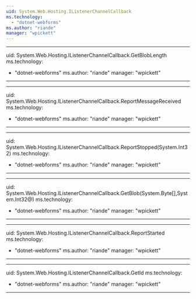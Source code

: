 ```yaml
---
uid: System.Web.Hosting.IListenerChannelCallback
ms.technology: 
  - "dotnet-webforms"
ms.author: "riande"
manager: "wpickett"
---
```


---
uid: System.Web.Hosting.IListenerChannelCallback.GetBlobLength
ms.technology: 
  - "dotnet-webforms"
ms.author: "riande"
manager: "wpickett"
---

---
uid: System.Web.Hosting.IListenerChannelCallback.ReportMessageReceived
ms.technology: 
  - "dotnet-webforms"
ms.author: "riande"
manager: "wpickett"
---

---
uid: System.Web.Hosting.IListenerChannelCallback.ReportStopped(System.Int32)
ms.technology: 
  - "dotnet-webforms"
ms.author: "riande"
manager: "wpickett"
---

---
uid: System.Web.Hosting.IListenerChannelCallback.GetBlob(System.Byte[],System.Int32@)
ms.technology: 
  - "dotnet-webforms"
ms.author: "riande"
manager: "wpickett"
---

---
uid: System.Web.Hosting.IListenerChannelCallback.ReportStarted
ms.technology: 
  - "dotnet-webforms"
ms.author: "riande"
manager: "wpickett"
---

---
uid: System.Web.Hosting.IListenerChannelCallback.GetId
ms.technology: 
  - "dotnet-webforms"
ms.author: "riande"
manager: "wpickett"
---
